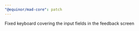 ```yaml
---
"@equinor/mad-core": patch
---
```


Fixed keyboard covering the input fields in the feedback screen
